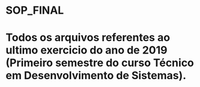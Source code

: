 # SOP_FINAL
# Todos os arquivos referentes ao ultimo exercicio do ano de 2019 (Primeiro semestre do curso Técnico em Desenvolvimento de Sistemas).
